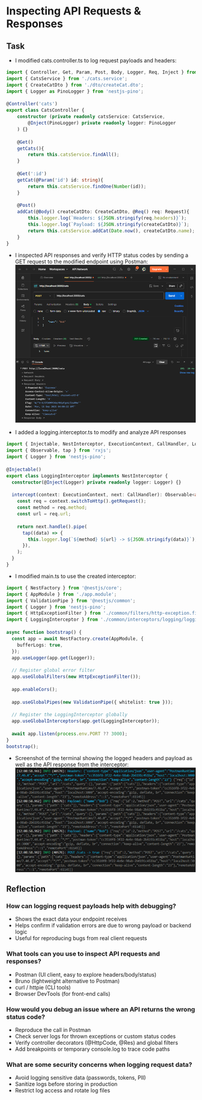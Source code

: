 # Inspecting API Requests & Responses

## Task

- I modified cats.controller.ts to log request payloads and headers:
```ts
import { Controller, Get, Param, Post, Body, Logger, Req, Inject } from '@nestjs/common';
import { CatsService } from './cats.service';
import { CreateCatDto } from './dto/createCat.dto';
import { Logger as PinoLogger } from 'nestjs-pino';

@Controller('cats')
export class CatsController {
    constructor (private readonly catsService: CatsService,
        @Inject(PinoLogger) private readonly logger: PinoLogger
    ) {}

    @Get()
    getCats(){
        return this.catsService.findAll();
    }

    @Get(':id')
    getCat(@Param('id') id: string){
        return this.catsService.findOne(Number(id));
    }

    @Post()
    addCat(@Body() createCatDto: CreateCatDto, @Req() req: Request){
        this.logger.log(`Headers: ${JSON.stringify(req.headers)}`);
        this.logger.log(`Payload: ${JSON.stringify(createCatDto)}`);
        return this.catsService.addCat(Date.now(), createCatDto.name); 
    }
}
```

- I inspected API responses and verify HTTP status codes by sending a GET request to the modified endpoint using Postman:
![Screenshot of API response in Postman](images/api_postman.png)

- I added a logging.interceptor.ts to modify and analyze API responses
```ts
import { Injectable, NestInterceptor, ExecutionContext, CallHandler, Logger as NestLogger, Inject } from '@nestjs/common';
import { Observable, tap } from 'rxjs';
import { Logger } from 'nestjs-pino';

@Injectable()
export class LoggingInterceptor implements NestInterceptor {
  constructor(@Inject(Logger) private readonly logger: Logger) {}

  intercept(context: ExecutionContext, next: CallHandler): Observable<any> {
    const req = context.switchToHttp().getRequest();
    const method = req.method;
    const url = req.url;

    return next.handle().pipe(
      tap((data) => {
        this.logger.log(`${method} ${url} -> ${JSON.stringify(data)}`);
      }),
    );
  }
}
```

- I modified main.ts to use the created interceptor:
```ts
import { NestFactory } from '@nestjs/core';
import { AppModule } from './app.module';
import { ValidationPipe } from '@nestjs/common';
import { Logger } from 'nestjs-pino';
import { HttpExceptionFilter } from './common/filters/http-exception.filter';
import { LoggingInterceptor } from './common/interceptors/logging/logging.interceptor';

async function bootstrap() {
  const app = await NestFactory.create(AppModule, {
    bufferLogs: true,
  });
  app.useLogger(app.get(Logger));

  // Register global error filter
  app.useGlobalFilters(new HttpExceptionFilter());

  app.enableCors();
  
  app.useGlobalPipes(new ValidationPipe({ whitelist: true }));

  // Register the LoggingInterceptor globally
  app.useGlobalInterceptors(app.get(LoggingInterceptor));
  
  await app.listen(process.env.PORT ?? 3000);
}
bootstrap();
```

- Screenshot of the terminal showing the logged headers and payload as well as the API response from the interceptor:
![Screenshot of the terminal](images/api_terminal_logging.png)

## Reflection
### How can logging request payloads help with debugging?

- Shows the exact data your endpoint receives
- Helps confirm if validation errors are due to wrong payload or backend logic
- Useful for reproducing bugs from real client requests

### What tools can you use to inspect API requests and responses?

- Postman (UI client, easy to explore headers/body/status)
- Bruno (lightweight alternative to Postman)
- curl / httpie (CLI tools)
- Browser DevTools (for front-end calls)

### How would you debug an issue where an API returns the wrong status code?

- Reproduce the call in Postman
- Check server logs for thrown exceptions or custom status codes
- Verify controller decorators (@HttpCode, @Res) and global filters
- Add breakpoints or temporary console.log to trace code paths

### What are some security concerns when logging request data?

- Avoid logging sensitive data (passwords, tokens, PII)
- Sanitize logs before storing in production
- Restrict log access and rotate log files
